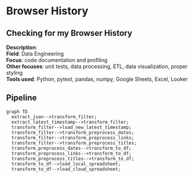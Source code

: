 # Browser History
## Checking for my Browser History
**Description**: <br>
**Field**: Data Engineering <br>
**Focus**: code documentation and profiling <br>
**Other focuses**: unit tests, data processing, ETL, data visualization, proper styling <br>
**Tools used**: Python, pytest, pandas, numpy, Google Sheets, Excel, Looker
## Pipeline
```mermaid
graph TD
  extract_json-->transform_filter;
  extract_latest_timestamp-->transform_filter;
  transform_filter-->load_new_latest_timestamp;
  transform_filter-->transform_preprocess_dates;
  transform_filter-->transform_preprocess_links;
  transform_filter-->transform_preprocess_titles;
  transform_preprocess_dates-->transform_to_df;
  transform_preprocess_links-->transform_to_df;
  transform_preprocess_titles-->transform_to_df;
  transform_to_df-->load_local_spreadsheet;
  transform_to_df-->load_cloud_spreadsheet;
```
